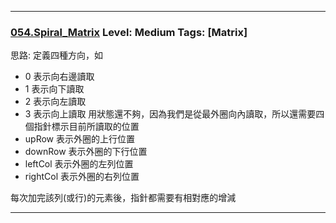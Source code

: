 

  
  
***
  
### [054.Spiral_Matrix](../SourceCode/Python/054.Spiral_Matrix.py) Level: Medium Tags: [Matrix]
   
思路: 定義四種方向，如
+ 0 表示向右邊讀取
+ 1 表示向下讀取
+ 2 表示向左讀取
+ 3 表示向上讀取
用狀態還不夠，因為我們是從最外圈向內讀取，所以還需要四個指針標示目前所讀取的位置
+ upRow 表示外圈的上行位置
+ downRow 表示外圈的下行位置
+ leftCol 表示外圈的左列位置
+ rightCol 表示外圈的右列位置
  
每次加完該列(或行)的元素後，指針都需要有相對應的增減
  
***

